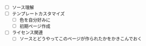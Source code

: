 - [ ] ソース理解
- [ ] テンプレートカスタマイズ
  - [ ] 色を自分好みに
  - [ ] 初期ページ作成
- [ ] ライセンス関連
  - [ ] ソースとどうやってこのページが作られたかをかきこんでおく